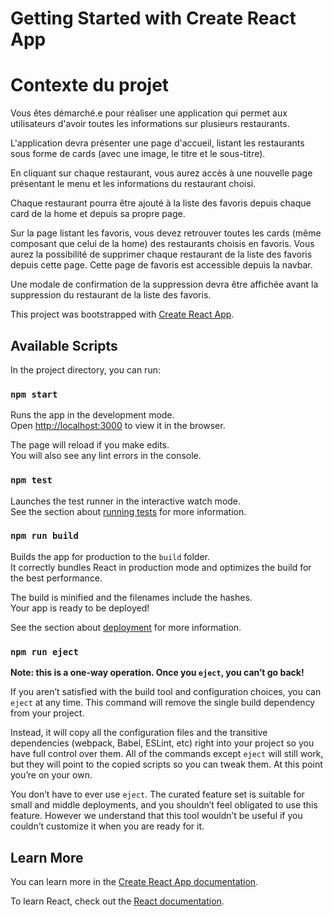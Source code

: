 # Getting Started with Create React App

# Contexte du projet
Vous êtes démarché.e pour réaliser une application qui permet aux utilisateurs d'avoir toutes les informations sur plusieurs restaurants.

L'application devra présenter une page d'accueil, listant les restaurants sous forme de cards (avec une image, le titre et le sous-titre).

En cliquant sur chaque restaurant, vous aurez accès à une nouvelle page présentant le menu et les informations du restaurant choisi.

Chaque restaurant pourra être ajouté à la liste des favoris depuis chaque card de la home et depuis sa propre page.

Sur la page listant les favoris, vous devez retrouver toutes les cards (même composant que celui de la home) des restaurants choisis en favoris. Vous aurez la possibilité de supprimer chaque restaurant de la liste des favoris depuis cette page. Cette page de favoris est accessible depuis la navbar.

Une modale de confirmation de la suppression devra être affichée avant la suppression du restaurant de la liste des favoris.









This project was bootstrapped with [Create React App](https://github.com/facebook/create-react-app).

## Available Scripts

In the project directory, you can run:

### `npm start`

Runs the app in the development mode.\
Open [http://localhost:3000](http://localhost:3000) to view it in the browser.

The page will reload if you make edits.\
You will also see any lint errors in the console.

### `npm test`

Launches the test runner in the interactive watch mode.\
See the section about [running tests](https://facebook.github.io/create-react-app/docs/running-tests) for more information.

### `npm run build`

Builds the app for production to the `build` folder.\
It correctly bundles React in production mode and optimizes the build for the best performance.

The build is minified and the filenames include the hashes.\
Your app is ready to be deployed!

See the section about [deployment](https://facebook.github.io/create-react-app/docs/deployment) for more information.

### `npm run eject`

**Note: this is a one-way operation. Once you `eject`, you can’t go back!**

If you aren’t satisfied with the build tool and configuration choices, you can `eject` at any time. This command will remove the single build dependency from your project.

Instead, it will copy all the configuration files and the transitive dependencies (webpack, Babel, ESLint, etc) right into your project so you have full control over them. All of the commands except `eject` will still work, but they will point to the copied scripts so you can tweak them. At this point you’re on your own.

You don’t have to ever use `eject`. The curated feature set is suitable for small and middle deployments, and you shouldn’t feel obligated to use this feature. However we understand that this tool wouldn’t be useful if you couldn’t customize it when you are ready for it.

## Learn More

You can learn more in the [Create React App documentation](https://facebook.github.io/create-react-app/docs/getting-started).

To learn React, check out the [React documentation](https://reactjs.org/).
